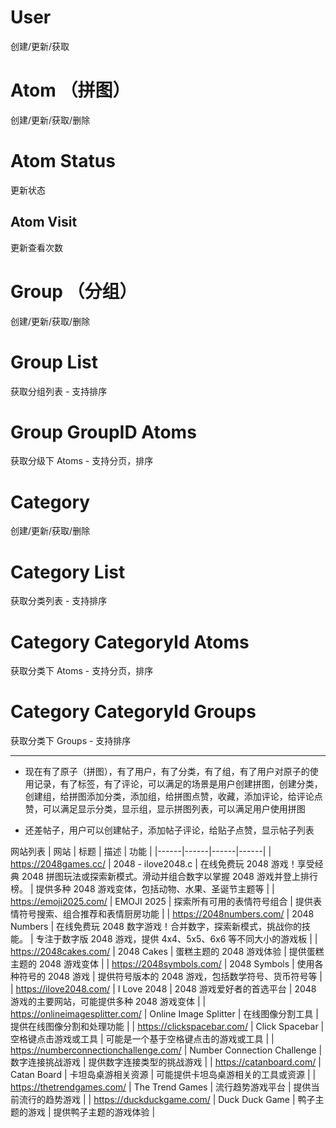 # User

创建/更新/获取

# Atom （拼图）

创建/更新/获取/删除

# Atom Status

更新状态

## Atom Visit

更新查看次数

# Group （分组）

创建/更新/获取/删除

# Group List

获取分组列表 - 支持排序

# Group GroupID Atoms

获取分级下 Atoms - 支持分页，排序

# Category

创建/更新/获取/删除

# Category List

获取分类列表 - 支持排序

# Category CategoryId Atoms

获取分类下 Atoms - 支持分页，排序

# Category CategoryId Groups

获取分类下 Groups - 支持排序

---

- 现在有了原子（拼图），有了用户，有了分类，有了组，有了用户对原子的使用记录，有了标签，有了评论，可以满足的场景是用户创建拼图，创建分类，创建组，给拼图添加分类，添加组，给拼图点赞，收藏，添加评论，给评论点赞，可以满足显示分类，显示组，显示拼图列表，可以满足用户使用拼图

- 还差帖子，用户可以创建帖子，添加帖子评论，给贴子点赞，显示帖子列表

网站列表
| 网站 | 标题 | 描述 | 功能 |
|------|------|------|------|
| https://2048games.cc/ | 2048 - ilove2048.c | 在线免费玩 2048 游戏！享受经典 2048 拼图玩法或探索新模式。滑动并组合数字以掌握 2048 游戏并登上排行榜。 | 提供多种 2048 游戏变体，包括动物、水果、圣诞节主题等 |
| https://emoji2025.com/ | EMOJI 2025 | 探索所有可用的表情符号组合 | 提供表情符号搜索、组合推荐和表情厨房功能 |
| https://2048numbers.com/ | 2048 Numbers | 在线免费玩 2048 数字游戏！合并数字，探索新模式，挑战你的技能。 | 专注于数字版 2048 游戏，提供 4x4、5x5、6x6 等不同大小的游戏板 |
| https://2048cakes.com/ | 2048 Cakes | 蛋糕主题的 2048 游戏体验 | 提供蛋糕主题的 2048 游戏变体 |
| https://2048symbols.com/ | 2048 Symbols | 使用各种符号的 2048 游戏 | 提供符号版本的 2048 游戏，包括数学符号、货币符号等 |
| https://ilove2048.com/ | I Love 2048 | 2048 游戏爱好者的首选平台 | 2048 游戏的主要网站，可能提供多种 2048 游戏变体 |
| https://onlineimagesplitter.com/ | Online Image Splitter | 在线图像分割工具 | 提供在线图像分割和处理功能 |
| https://clickspacebar.com/ | Click Spacebar | 空格键点击游戏或工具 | 可能是一个基于空格键点击的游戏或工具 |
| https://numberconnectionchallenge.com/ | Number Connection Challenge | 数字连接挑战游戏 | 提供数字连接类型的挑战游戏 |
| https://catanboard.com/ | Catan Board | 卡坦岛桌游相关资源 | 可能提供卡坦岛桌游相关的工具或资源 |
| https://thetrendgames.com/ | The Trend Games | 流行趋势游戏平台 | 提供当前流行的趋势游戏 |
| https://duckduckgame.com/ | Duck Duck Game | 鸭子主题的游戏 | 提供鸭子主题的游戏体验 |
